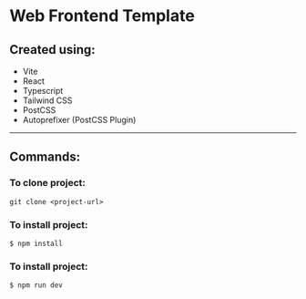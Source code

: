 # Web Frontend Template

## Created using:

* Vite
* React
* Typescript
* Tailwind CSS
* PostCSS
* Autoprefixer (PostCSS Plugin)
---
## Commands:

### To clone project:

`git clone <project-url>`

### To install project:

`$ npm install`

### To install project:

`$ npm run dev`

